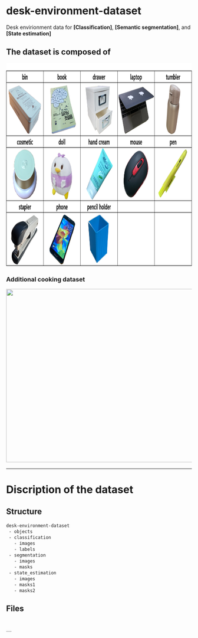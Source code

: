 # desk-environment-dataset
Desk envirionment data for __[Classification]__, __[Semantic segmentation]__, and __[State estimation]__

## The dataset is composed of 
<img src="https://github.com/moonjongsul/desk-environment-dataset/blob/main/desk_objects.png" width="1200" height="550">

### Additional cooking dataset
<img src="" width="1200" height="470">

* * *
# Discription of the dataset
## Structure
```
desk-environment-dataset
 - objects
 - classification
   - images
   - labels
 - segmentation
   - images
   - masks
 - state_estimation
   - images
   - masks1
   - masks2
```

## Files
```

__
